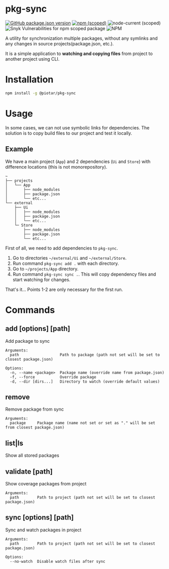 # pkg-sync

[![GitHub package.json version](https://img.shields.io/github/package-json/v/piotar/pkg-sync)](https://github.com/piotar/pkg-sync)
[![npm (scoped)](https://img.shields.io/npm/v/@piotar/pkg-sync)](https://www.npmjs.com/package/@piotar/pkg-sync)
![node-current (scoped)](https://img.shields.io/node/v/@piotar/pkg-sync)
![Snyk Vulnerabilities for npm scoped package](https://img.shields.io/snyk/vulnerabilities/npm/@piotar/pkg-sync)
![NPM](https://img.shields.io/npm/l/@piotar/pkg-sync)

A utility for synchronization multiple packages, without any symlinks and any changes in source projects(package.json, etc.).

It is a simple application to **watching and copying files** from project to another project using CLI.

# Installation


```sh
npm install -g @piotar/pkg-sync
```

# Usage

In some cases, we can not use symbolic links for dependencies. The solution is to copy build files to our project and test it locally. 

## Example

We have a main project (`App`) and 2 dependencies (`Ui` and `Store`) with difference locations (this is not monorepository).

```
~
├── projects
│   └── App
│       ├── node_modules
│       ├── package.json
│       └── etc...
└── external
    ├── Ui
    │   ├── node_modules
    │   ├── package.json
    │   └── etc...
    └─ Store
        ├── node_modules
        ├── package.json
        └── etc...
```

First of all, we need to add dependencies to `pkg-sync`.

1. Go to directories `~/external/Ui` and `~/external/Store`.
2. Run command `pkg-sync add .`  with each directory.
3. Go to `~/projects/App` directory.
4. Run command `pkg-sync sync .`. This will copy dependency files and start watching for changes.

That's it... Points 1-2 are only necessary for the first run.

# Commands

## add [options] [path]

Add package to sync

```
Arguments:
  path                  Path to package (path not set will be set to closest package.json)

Options:
  -n, --name <package>  Package name (override name from package.json)
  -f, --force           Override package
  -d, --dir [dirs...]   Directory to watch (override default values)
```

## remove <package>

Remove package from sync

```
Arguments:
  package     Package name (name not set or set as "." will be set from closest package.json)
```

## list|ls

Show all stored packages


## validate [path]

Show coverage packages from project

```
Arguments:
  path        Path to project (path not set will be set to closest package.json)
```


## sync [options] [path]

Sync and watch packages in project

```
Arguments:
  path        Path to project (path not set will be set to closest package.json)

Options:
  --no-watch  Disable watch files after sync
```